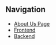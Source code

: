 
## Navigation

- [About Us Page](https://github.com/bhbbbbb/Last_Wish/tree/main/about_us)
- [Frontend](https://github.com/bhbbbbb/Last_Wish/tree/main/main_system)
- [Backend](https://github.com/bhbbbbb/Last_Wish/tree/main/server)
